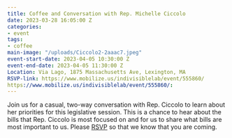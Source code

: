 ```yaml
---
title: Coffee and Conversation with Rep. Michelle Ciccolo
date: 2023-03-28 16:05:00 Z
categories:
- event
tags:
- coffee
main-image: "/uploads/Ciccolo2-2aaac7.jpeg"
event-start-date: 2023-04-05 10:30:00 Z
event-end-date: 2023-04-05 11:30:00 Z
Location: Via Lago, 1875 Massachusetts Ave, Lexington, MA
RSVP-link: https://www.mobilize.us/indivisiblelab/event/555860/
https://www.mobilize.us/indivisiblelab/event/555860/: 
---
```


Join us for a casual, two-way conversation with Rep. Ciccolo to learn about her priorities for this legislative session. This is a chance to hear about the bills that Rep. Ciccolo is most focused on and for us to share what bills are most important to us. Please [RSVP](https://www.mobilize.us/indivisiblelab/event/555860/) so that we know that you are coming.